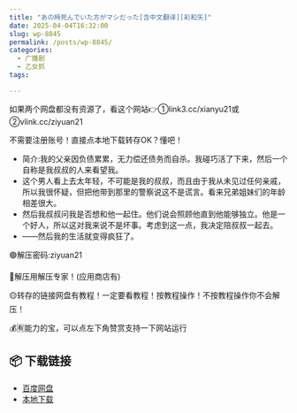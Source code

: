 ```yaml
---
title: "あの時死んでいた方がマシだった[含中文翻译][彩和矢]"
date: 2025-04-04T16:32:00
slug: wp-8845
permalink: /posts/wp-8845/
categories:
  - 广播剧
  - 乙女抓
tags:

---
```


如果两个网盘都没有资源了，看这个网站👉①link3.cc/xianyu21或②vlink.cc/ziyuan21

不需要注册账号！直接点本地下载转存OK？懂吧！

*   简介:我的父亲因负债累累，无力偿还债务而自杀。我碰巧活了下来，然后一个自称是我叔叔的人来看望我。
*   这个男人看上去太年轻，不可能是我的叔叔，而且由于我从未见过任何亲戚，所以我很怀疑，但把他带到那里的警察说这不是谎言。看来兄弟姐妹们的年龄相差很大。
*   然后我叔叔问我是否想和他一起住。他们说会照顾他直到他能够独立。他是一个好人，所以这对我来说不是坏事。考虑到这一点，我决定陪叔叔一起去。
*   ——然后我的生活就变得疯狂了。

🟢解压密码:ziyuan21

🔵解压用解压专家！(应用商店有)

🟡转存的链接网盘有教程！一定要看教程！按教程操作！不按教程操作你不会解压！

💰🈶能力的宝，可以点左下角赞赏支持一下网站运行

## 📦 下载链接
- [百度网盘](https://blziyuan21.com/pay-download/8845?key=d6446788de&down_id=0)
- [本地下载](https://blziyuan21.com/pay-download/8845?key=d6446788de&down_id=1)

